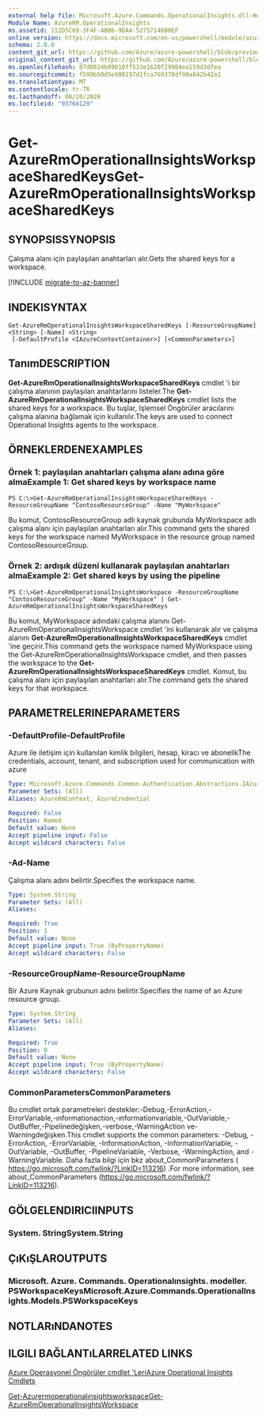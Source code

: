 ```yaml
---
external help file: Microsoft.Azure.Commands.OperationalInsights.dll-Help.xml
Module Name: AzureRM.OperationalInsights
ms.assetid: 112D5C69-3F4F-4BB6-9DA4-52757146B0EF
online version: https://docs.microsoft.com/en-us/powershell/module/azurerm.operationalinsights/get-azurermoperationalinsightsworkspacesharedkeys
schema: 2.0.0
content_git_url: https://github.com/Azure/azure-powershell/blob/preview/src/ResourceManager/OperationalInsights/Commands.OperationalInsights/help/Get-AzureRmOperationalInsightsWorkspaceSharedKeys.md
original_content_git_url: https://github.com/Azure/azure-powershell/blob/preview/src/ResourceManager/OperationalInsights/Commands.OperationalInsights/help/Get-AzureRmOperationalInsightsWorkspaceSharedKeys.md
ms.openlocfilehash: 07d0834b89010ff533e1620f29904ea159d3dfea
ms.sourcegitcommit: f599b50d5e980197d1fca769378df90a842b42a1
ms.translationtype: MT
ms.contentlocale: tr-TR
ms.lasthandoff: 08/20/2020
ms.locfileid: "93764129"
---
```

# <span data-ttu-id="dbffd-101">Get-AzureRmOperationalInsightsWorkspaceSharedKeys</span><span class="sxs-lookup"><span data-stu-id="dbffd-101">Get-AzureRmOperationalInsightsWorkspaceSharedKeys</span></span>

## <span data-ttu-id="dbffd-102">SYNOPSIS</span><span class="sxs-lookup"><span data-stu-id="dbffd-102">SYNOPSIS</span></span>
<span data-ttu-id="dbffd-103">Çalışma alanı için paylaşılan anahtarları alır.</span><span class="sxs-lookup"><span data-stu-id="dbffd-103">Gets the shared keys for a workspace.</span></span>

[!INCLUDE [migrate-to-az-banner](../../includes/migrate-to-az-banner.md)]

## <span data-ttu-id="dbffd-104">INDEKI</span><span class="sxs-lookup"><span data-stu-id="dbffd-104">SYNTAX</span></span>

```
Get-AzureRmOperationalInsightsWorkspaceSharedKeys [-ResourceGroupName] <String> [-Name] <String>
 [-DefaultProfile <IAzureContextContainer>] [<CommonParameters>]
```

## <span data-ttu-id="dbffd-105">Tanım</span><span class="sxs-lookup"><span data-stu-id="dbffd-105">DESCRIPTION</span></span>
<span data-ttu-id="dbffd-106">**Get-AzureRmOperationalInsightsWorkspaceSharedKeys** cmdlet 'i bir çalışma alanının paylaşılan anahtarlarını listeler.</span><span class="sxs-lookup"><span data-stu-id="dbffd-106">The **Get-AzureRmOperationalInsightsWorkspaceSharedKeys** cmdlet lists the shared keys for a workspace.</span></span>
<span data-ttu-id="dbffd-107">Bu tuşlar, Işlemsel Öngörüler aracılarını çalışma alanına bağlamak için kullanılır.</span><span class="sxs-lookup"><span data-stu-id="dbffd-107">The keys are used to connect Operational Insights agents to the workspace.</span></span>

## <span data-ttu-id="dbffd-108">ÖRNEKLERDEN</span><span class="sxs-lookup"><span data-stu-id="dbffd-108">EXAMPLES</span></span>

### <span data-ttu-id="dbffd-109">Örnek 1: paylaşılan anahtarları çalışma alanı adına göre alma</span><span class="sxs-lookup"><span data-stu-id="dbffd-109">Example 1: Get shared keys by workspace name</span></span>
```
PS C:\>Get-AzureRmOperationalInsightsWorkspaceSharedKeys -ResourceGroupName "ContosoResourceGroup" -Name "MyWorkspace"
```

<span data-ttu-id="dbffd-110">Bu komut, ContosoResourceGroup adlı kaynak grubunda MyWorkspace adlı çalışma alanı için paylaşılan anahtarları alır.</span><span class="sxs-lookup"><span data-stu-id="dbffd-110">This command gets the shared keys for the workspace named MyWorkspace in the resource group named ContosoResourceGroup.</span></span>

### <span data-ttu-id="dbffd-111">Örnek 2: ardışık düzeni kullanarak paylaşılan anahtarları alma</span><span class="sxs-lookup"><span data-stu-id="dbffd-111">Example 2: Get shared keys by using the pipeline</span></span>
```
PS C:\>Get-AzureRmOperationalInsightsWorkspace -ResourceGroupName "ContosoResourceGroup" -Name "MyWorkspace" | Get-AzureRmOperationalInsightsWorkspaceSharedKeys
```

<span data-ttu-id="dbffd-112">Bu komut, MyWorkspace adındaki çalışma alanını Get-AzureRmOperationalInsightsWorkspace cmdlet 'ini kullanarak alır ve çalışma alanını **Get-AzureRmOperationalInsightsWorkspaceSharedKeys** cmdlet 'ine geçirir.</span><span class="sxs-lookup"><span data-stu-id="dbffd-112">This command gets the workspace named MyWorkspace using the Get-AzureRmOperationalInsightsWorkspace cmdlet, and then passes the workspace to the **Get-AzureRmOperationalInsightsWorkspaceSharedKeys** cmdlet.</span></span>
<span data-ttu-id="dbffd-113">Komut, bu çalışma alanı için paylaşılan anahtarları alır.</span><span class="sxs-lookup"><span data-stu-id="dbffd-113">The command gets the shared keys for that workspace.</span></span>

## <span data-ttu-id="dbffd-114">PARAMETRELERINE</span><span class="sxs-lookup"><span data-stu-id="dbffd-114">PARAMETERS</span></span>

### <span data-ttu-id="dbffd-115">-DefaultProfile</span><span class="sxs-lookup"><span data-stu-id="dbffd-115">-DefaultProfile</span></span>
<span data-ttu-id="dbffd-116">Azure ile iletişim için kullanılan kimlik bilgileri, hesap, kiracı ve abonelik</span><span class="sxs-lookup"><span data-stu-id="dbffd-116">The credentials, account, tenant, and subscription used for communication with azure</span></span>

```yaml
Type: Microsoft.Azure.Commands.Common.Authentication.Abstractions.IAzureContextContainer
Parameter Sets: (All)
Aliases: AzureRmContext, AzureCredential

Required: False
Position: Named
Default value: None
Accept pipeline input: False
Accept wildcard characters: False
```

### <span data-ttu-id="dbffd-117">-Ad</span><span class="sxs-lookup"><span data-stu-id="dbffd-117">-Name</span></span>
<span data-ttu-id="dbffd-118">Çalışma alanı adını belirtir.</span><span class="sxs-lookup"><span data-stu-id="dbffd-118">Specifies the workspace name.</span></span>

```yaml
Type: System.String
Parameter Sets: (All)
Aliases:

Required: True
Position: 1
Default value: None
Accept pipeline input: True (ByPropertyName)
Accept wildcard characters: False
```

### <span data-ttu-id="dbffd-119">-ResourceGroupName</span><span class="sxs-lookup"><span data-stu-id="dbffd-119">-ResourceGroupName</span></span>
<span data-ttu-id="dbffd-120">Bir Azure Kaynak grubunun adını belirtir.</span><span class="sxs-lookup"><span data-stu-id="dbffd-120">Specifies the name of an Azure resource group.</span></span>

```yaml
Type: System.String
Parameter Sets: (All)
Aliases:

Required: True
Position: 0
Default value: None
Accept pipeline input: True (ByPropertyName)
Accept wildcard characters: False
```

### <span data-ttu-id="dbffd-121">CommonParameters</span><span class="sxs-lookup"><span data-stu-id="dbffd-121">CommonParameters</span></span>
<span data-ttu-id="dbffd-122">Bu cmdlet ortak parametreleri destekler:-Debug,-ErrorAction,-ErrorVariable,-ınformationaction,-ınformationvariable,-OutVariable,-OutBuffer,-Pipelinedeğişken,-verbose,-WarningAction ve-Warningdeğişken.</span><span class="sxs-lookup"><span data-stu-id="dbffd-122">This cmdlet supports the common parameters: -Debug, -ErrorAction, -ErrorVariable, -InformationAction, -InformationVariable, -OutVariable, -OutBuffer, -PipelineVariable, -Verbose, -WarningAction, and -WarningVariable.</span></span> <span data-ttu-id="dbffd-123">Daha fazla bilgi için bkz about_CommonParameters ( https://go.microsoft.com/fwlink/?LinkID=113216) .</span><span class="sxs-lookup"><span data-stu-id="dbffd-123">For more information, see about_CommonParameters (https://go.microsoft.com/fwlink/?LinkID=113216).</span></span>

## <span data-ttu-id="dbffd-124">GÖLGELENDIRICI</span><span class="sxs-lookup"><span data-stu-id="dbffd-124">INPUTS</span></span>

### <span data-ttu-id="dbffd-125">System. String</span><span class="sxs-lookup"><span data-stu-id="dbffd-125">System.String</span></span>

## <span data-ttu-id="dbffd-126">ÇıKıŞLAR</span><span class="sxs-lookup"><span data-stu-id="dbffd-126">OUTPUTS</span></span>

### <span data-ttu-id="dbffd-127">Microsoft. Azure. Commands. Operationalınsights. modeller. PSWorkspaceKeys</span><span class="sxs-lookup"><span data-stu-id="dbffd-127">Microsoft.Azure.Commands.OperationalInsights.Models.PSWorkspaceKeys</span></span>

## <span data-ttu-id="dbffd-128">NOTLARıNDA</span><span class="sxs-lookup"><span data-stu-id="dbffd-128">NOTES</span></span>

## <span data-ttu-id="dbffd-129">ILGILI BAĞLANTıLAR</span><span class="sxs-lookup"><span data-stu-id="dbffd-129">RELATED LINKS</span></span>

[<span data-ttu-id="dbffd-130">Azure Operasyonel Öngörüler cmdlet 'Leri</span><span class="sxs-lookup"><span data-stu-id="dbffd-130">Azure Operational Insights Cmdlets</span></span>](./AzureRM.OperationalInsights.md)

[<span data-ttu-id="dbffd-131">Get-Azurermoperationalınsightsworkspace</span><span class="sxs-lookup"><span data-stu-id="dbffd-131">Get-AzureRmOperationalInsightsWorkspace</span></span>](./Get-AzureRmOperationalInsightsWorkspace.md)


